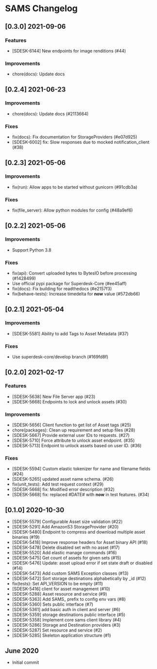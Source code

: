 # SAMS Changelog

## [0.3.0] 2021-09-06
### Features
- [SDESK-6144] New endpoints for image renditions (#44)

### Improvements
- chore(docs): Update docs

## [0.2.4] 2021-06-23
### Improvements
- chore(docs): Update docs (#2113664)

### Fixes
- fix(docs): Fix documentation for StorageProviders (#e07d925)
- [SDESK-6002] fix: Slow responses due to mocked notification_client (#38)

## [0.2.3] 2021-05-06
### Improvements
- fix(run): Allow apps to be started without gunicorn (#91cdb3a)

### Fixes
- fix(file_server): Allow python modules for config (#48a9ef6)

## [0.2.2] 2021-05-06
### Improvements
- Support Python 3.8

### Fixes
- fix(api): Convert uploaded bytes to BytesIO before processing (#1428499)
- Use official pypi package for Superdesk-Core (#ee45aff)
- fix(docs): Fix building for readthedocs (#e2157f3)
- fix(behave-tests): Increase timedelta for __now__ value (#572db66)

## [0.2.1] 2021-05-04
### Improvements
- [SDESK-5581] Ability to add Tags to Asset Metadata (#37)

### Fixes
- Use superdesk-core/develop branch (#169fd8f)

## [0.2.0] 2021-02-17
### Features
- [SDESK-5638] New File Server app (#23)
- [SDESK-5668] Endpoints to lock and unlock assets (#30)

### Improvements
- [SDESK-5656] Client function to get list of Asset tags (#25)
- chore(packages): Clean up requirement and setup files (#28)
- [SDESK-5667] Provide external user IDs to requests. (#27)
- [SDESK-5710] Force attribute to unlock asset endpoint. (#35)
- [SDESK-5713] Endpoint to unlock assets based on user ID. (#36)

### Fixes
- [SDESK-5594] Custom elastic tokenizer for name and filename fields (#24)
- [SDESK-5265] updated asset name schema. (#26)
- fix(unit_tests): Add test request context (#29)
- [SDESK-5668] fix: Modified error description (#32)
- [SDESK-5668] fix: replaced #DATE# with __now__ in test features. (#34)

## [0.1.0] 2020-10-30
- [SDESK-5579] Configurable Asset size validation (#22)
- [SDESK-5291] Add AmazonS3 StorageProvider (#20)
- [SDESK-5480] Endpoint to compress and download multiple asset binaries (#19)
- [SDESK-5418] Improve response headers for Asset binary API (#18)
- [SDESK-5478] Delete disabled set with no asset (#17)
- [SDESK-5520] Add elastic manage commands (#16)
- [SDESK-5475] Get count of assets for given sets (#15)
- [SDESK-5476] Update: asset upload error if set state draft or disabled (#14)
- [SDESK-5473] Add custom SAMS Exception classes (#13)
- [SDESK-5472] Sort storage destinations alphabetically by _id (#12)
- fix(tests): Set API_VERSION to be empty (#11)
- [SDESK-5416] client for asset management (#10)
- [SDESK-5288] Asset resource and service (#9)
- [SDESK-5363] Add SAMS_ prefix to config env vars (#8)
- [SDESK-5360] Sets public interface (#7)
- [SDESK-5361] add basic auth in client and server (#6)
- [SDESK-5359] storage destinations public interface (#5)
- [SDESK-5358] Implement core sams client library (#4)
- [SDESK-5286] Storage and Destination providers (#3)
- [SDESK-5287] Set resource and service (#2)
- [SDESK-5285] Skeleton application structure (#1)

## June 2020
- Initial commit
